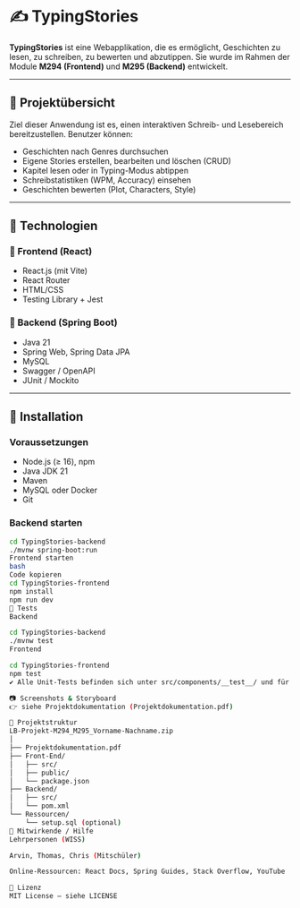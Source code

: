 # ✍️ TypingStories

**TypingStories** ist eine Webapplikation, die es ermöglicht, Geschichten zu lesen, zu schreiben, zu bewerten und abzutippen. 
Sie wurde im Rahmen der Module **M294 (Frontend)** und **M295 (Backend)** entwickelt.

---

## 🚀 Projektübersicht

Ziel dieser Anwendung ist es, einen interaktiven Schreib- und Lesebereich bereitzustellen. Benutzer können:

- Geschichten nach Genres durchsuchen
- Eigene Stories erstellen, bearbeiten und löschen (CRUD)
- Kapitel lesen oder in Typing-Modus abtippen
- Schreibstatistiken (WPM, Accuracy) einsehen
- Geschichten bewerten (Plot, Characters, Style)

---

## 🧰 Technologien

### 🔹 Frontend (React)
- React.js (mit Vite)
- React Router
- HTML/CSS
- Testing Library + Jest

### 🔹 Backend (Spring Boot)
- Java 21
- Spring Web, Spring Data JPA
- MySQL
- Swagger / OpenAPI
- JUnit / Mockito

---

## 🔧 Installation

### Voraussetzungen
- Node.js (≥ 16), npm
- Java JDK 21
- Maven
- MySQL oder Docker
- Git

### Backend starten
```bash
cd TypingStories-backend
./mvnw spring-boot:run
Frontend starten
bash
Code kopieren
cd TypingStories-frontend
npm install
npm run dev
🧪 Tests
Backend

cd TypingStories-backend
./mvnw test
Frontend

cd TypingStories-frontend
npm test
✔️ Alle Unit-Tests befinden sich unter src/components/__test__/ und für das Backend in src/test/java/....

📷 Screenshots & Storyboard
👉 siehe Projektdokumentation (Projektdokumentation.pdf)

📂 Projektstruktur
LB-Projekt-M294_M295_Vorname-Nachname.zip
│
├── Projektdokumentation.pdf
├── Front-End/
│   ├── src/
│   ├── public/
│   └── package.json
├── Backend/
│   ├── src/
│   └── pom.xml
└── Ressourcen/
    └── setup.sql (optional)
👥 Mitwirkende / Hilfe
Lehrpersonen (WISS)

Arvin, Thomas, Chris (Mitschüler)

Online-Ressourcen: React Docs, Spring Guides, Stack Overflow, YouTube

📄 Lizenz
MIT License – siehe LICENSE
